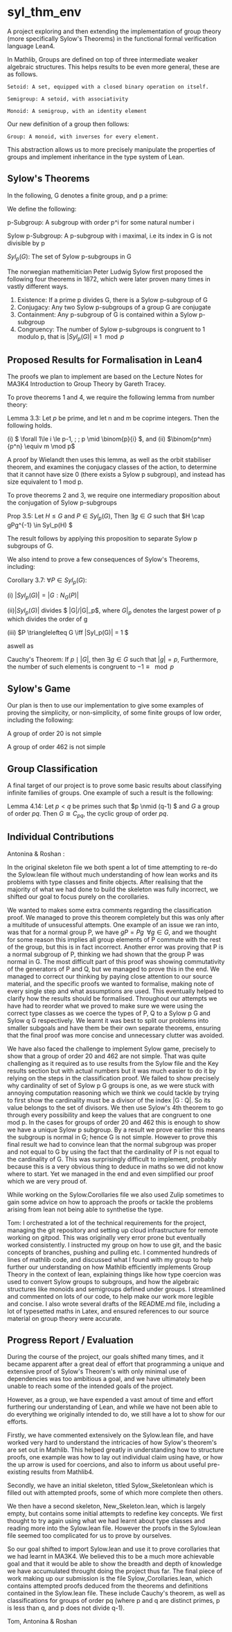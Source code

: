 # syl_thm_env

A project exploring and then extending the implementation of group theory (more specifically Sylow's Theorems) in the functional formal verification language Lean4.

In Mathlib, Groups are defined on top of three intermediate weaker algebraic structures. This helps results to be even more general, these are as follows. 

    Setoid: A set, equipped with a closed binary operation on itself.

    Semigroup: A setoid, with associativity

    Monoid: A semigroup, with an identity element

Our new definition of a group then follows:

    Group: A monoid, with inverses for every element.

This abstraction allows us to more precisely manipulate the properties of groups and implement inheritance in the type system of Lean.

## Sylow's Theorems

In the following, G denotes a finite group, and p a prime:

We define the following:

p-Subgroup: A subgroup with order p^i for some natural number i

Sylow p-Subgroup: A p-subgroup with i maximal, i.e its index in G is not divisible by p

$Syl_p(G)$: The set of Sylow p-subgroups in G

The norwegian mathemitician Peter Ludwig Sylow first proposed the following four theorems in 1872, which were later proven many times in vastly different ways.

1. Existence: If a prime p divides G, there is a Sylow p-subgroup of G
2. Conjugacy: Any two Sylow p-subgroups of a group G are conjugate
3. Containment: Any p-subgroup of G is contained within a Sylow p-subgroup
4. Congruency: The number of Sylow p-subgroups is congruent to 1 modulo p, that is $|Syl_p(G)| \equiv 1\mod p$

## Proposed Results for Formalisation in Lean4

The proofs we plan to implement are based on the Lecture Notes for MA3K4 Introduction to Group Theory by Gareth Tracey. 

To prove theorems 1 and 4, we require the following lemma from number theory:

Lemma 3.3: Let $p$ be prime, and let n and m be coprime integers. Then the following holds.

(i) $ \forall 1\le i \le p-1, \; \; p \mid \binom{p}{i} $, and
(ii) $\binom{p^nm}{p^n} \equiv m \mod p$

A proof by Wielandt then uses this lemma, as well as the orbit stabiliser theorem, and examines the conjugacy classes of the action, to determine that it cannot have size 0 (there exists a Sylow p subgroup), and instead has size equivalent to 1 mod p.

To prove theorems 2 and 3, we require one intermediary proposition about the conjugation of Sylow p-subgroups

Prop 3.5: Let $H \le G$ and $P \in Syl_p(G)$, Then $\exists g \in G$ such that $H \cap gPg^{-1} \in Syl_p(H) $


The result follows by applying this proposition to separate Sylow p subgroups of G.

We also intend to prove a few consequences of Sylow's Theorems, including: 

Corollary 3.7: $\forall P \in Syl_p(G)$:

(i) $|Syl_p(G)| = |G : N_G(P)|$

(ii)$|Syl_p(G)|$ divides $ |G|/|G|_p$, where $G|_p$ denotes the largest power of p which divides the order of g

(iii) $P \trianglelefteq G \iff |Syl_p(G)| = 1 $  

aswell as 

Cauchy's Theorem: If $p \mid |G|$, then $\exists g \in G$ such that $|g| = p$, Furthermore, the number of such elements is congruent to $-1 \equiv \mod p$

## Sylow's Game 

Our plan is then to use our implementation to give some examples of proving the simplicity, or non-simplicity, of some finite groups of low order, including the following:

A group of order 20 is not simple

A group of order 462 is not simple

## Group Classification 

A final target of our project is to prove some basic results about classifying infinite families of groups. One example of such a result is the following: 

Lemma 4.14:  Let $p < q$ be primes such that $p \nmid (q-1) $ and $G$ a group of order $pq$. Then $G \cong C_{pq}$, the cyclic group of order $pq$.

## Individual Contributions

Antonina & Roshan : 

In the original skeleton file we both spent a lot of time attempting to re-do the Sylow.lean file without much understanding of how lean works and its problems with type classes and finite objects. After realising that the majority of what we had done to build the skeleton was fully incorrect, we shifted our goal to focus purely on the corollaries.

We wanted to makes some extra comments regarding the classification proof. We managed to prove this theorem completely but this was only after a multitude of unsucessful attempts. One example of an issue we ran into, was that for a normal group P, we have $gP = Pg \; \; \forall g \in G$, and we thought for some reason this implies all group elements of P commute with the rest of the group, but this is in fact incorrect. Another error was proving that P is a normal subgroup of P, thinking we had shown that the group P was normal in G.  The most difficult part of this proof was showing commutativity of the generators of P and Q, but we managed to prove this in the end. We managed to correct our thinking by paying close attention to our source material, and the specific proofs we wanted to formalise, making note of every single step and what assumptions are used. This eventually helped to clarify how the results should be formalised. Throughout our attempts we have had to reorder what we proved to make sure we were using the correct type classes as we coerce the types of P, Q to a Sylow p G and Sylow q G respectively. We learnt it was best to split our problems into smaller subgoals and have them be their own separate theorems, ensuring that the final proof was more concise and unnecessary clutter was avoided.

We have also faced the challenge to implement Sylow game, precisely to show that a group of order 20 and 462 are not simple. That was quite challenging as it required as to use results from the Sylow file and the Key results section but with actual numbers but it was much easier to do it by relying on the steps in the classification proof. We failed to show precisely why cardinality of set of Sylow p G groups is one, as we were stuck with annoying computation reasoning which we think we could tackle by trying to first show the cardinality must be a divisor of the index |G : Q|. So its value belongs to the set of divisors. We then use Sylow's 4th theorem to go through every possibility and keep the values that are congruent to one mod p. In the cases for groups of order 20 and 462 this is enough to show we have a unique Sylow p subgroup. By a result we prove earlier this means the subgroup is normal in G; hence G is not simple. However to prove this final result we had to convince lean that the normal subgroup was proper and not equal to G by using the fact that the cardinality of P is not equal to the cardinality of G. This was surprisingly difficult to implement, probably because this is a very obvious thing to deduce in maths so we did not know where to start. Yet we managed in the end and even simplified our proof which we are very proud of.

While working on the Sylow.Corollaries file we also used Zulip sometimes to gain some advice on how to approach the proofs or tackle the problems arising from lean not being able to synthetise the type.

Tom: I orchestrated a lot of the technical requirements for the project, managing the git repository and setting up cloud infrastructure for remote working on gitpod. This was originally very error prone but eventually worked consistently. I instructed my group on how to use git, and the basic concepts of branches, pushing and pulling etc. I commented hundreds of lines of mathlib code, and discussed what I found with my group to help further our understanding on how Mathlib efficiently implements Group Theory in the context of lean, explaining things like how type coercion was used to convert Sylow groups to subgroups, and how the algebraic structures like monoids and semigroups defined under groups. I streamlined and commented on lots of our code, to help make our work more legible and concise. I also wrote several drafts of the README.md file, including a lot of typesetted maths in Latex, and ensured references to our source material on group theory were accurate.

## Progress Report / Evaluation

During the course of the project, our goals shifted many times, and it became apparent after a great deal of effort that programming a unique and extensive proof of Sylow's Theorem's with only minimal use of dependencies was too ambitious a goal, and we have ultimately been unable to reach some of the intended goals of the project. 

However, as a group, we have expended a vast amout of time and effort furthering our understanding of Lean, and while we have not been able to do everything we originally intended to do, we still have a lot to show for our efforts.

Firstly, we have commented extensively on the Sylow.lean file, and have worked very hard to understand the intricacies of how Sylow's theorem's are set out in Mathlib. This helped greatly in understanding how to structure proofs, one example was how to lay out individual claim using have, or how the up arrow is used for coercions, and also to inform us about useful pre-existing results from Mathlib4.

Secondly, we have an initial skeleton, titled Sylow_Skeletonlean which is filled out with attempted proofs, some of which more complete then others. 

We then have a second skeleton, New_Skeleton.lean, which is largely empty, but contains some initial attempts to redefine key concepts. We first thought to try again using what we had learnt about type classes and reading more into the Sylow.lean file. However the proofs in the Sylow.lean file seemed too complicated for us to prove by ourselves.

So our goal shifted to import Sylow.lean and use it to prove corollaries that we had learnt in MA3K4. We believed this to be a much more achievable goal and that it would be able to show the breadth and depth of knowledge we have accumulated throught doing the project thus far. The final piece of work making up our submission is the file Sylow_Corollaries.lean, which contains attempted proofs deduced from the theorems and definitions contained in the Sylow.lean file. These include Cauchy's theorem, as well as classifications for groups of order pq (where p and q are distinct primes, p is less than q, and p does not divide q-1).





Tom, Antonina & Roshan






